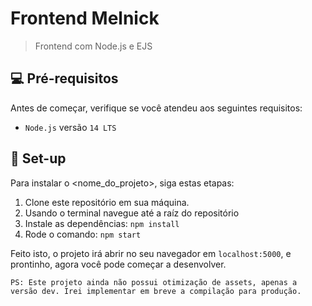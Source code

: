 # Frontend Melnick

> Frontend com Node.js e EJS

## 💻 Pré-requisitos

Antes de começar, verifique se você atendeu aos seguintes requisitos:

- `Node.js` versão `14 LTS`

## 🚀 Set-up

Para instalar o <nome_do_projeto>, siga estas etapas:

1. Clone este repositório em sua máquina.
2. Usando o terminal navegue até a raíz do repositório
3. Instale as dependências: `npm install`
4. Rode o comando: `npm start`

Feito isto, o projeto irá abrir no seu navegador em `localhost:5000`, e prontinho, agora você pode começar a desenvolver.

`PS: Este projeto ainda não possui otimização de assets, apenas a versão dev. Irei implementar em breve a compilação para produção.`
